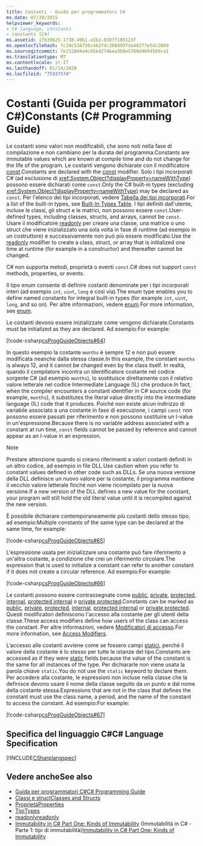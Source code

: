 ```yaml
---
title: Costanti - Guida per programmatori C#
ms.date: 07/20/2015
helpviewer_keywords:
- C# language, constants
- constants [C#]
ms.assetid: 1fb39621-1738-49b1-a1b3-8587f109123f
ms.openlocfilehash: fc3dc534756c462fdc368d997da40277e5dc2869
ms.sourcegitcommit: 7e2128d4a4c45b4274bea3b8e5760d4694569ca1
ms.translationtype: MT
ms.contentlocale: it-IT
ms.lasthandoff: 01/14/2020
ms.locfileid: "75937574"
---
```

# <a name="constants-c-programming-guide"></a><span data-ttu-id="11ef8-102">Costanti (Guida per programmatori C#)</span><span class="sxs-lookup"><span data-stu-id="11ef8-102">Constants (C# Programming Guide)</span></span>
<span data-ttu-id="11ef8-103">Le costanti sono valori non modificabili, che sono noti nella fase di compilazione e non cambiano per la durata del programma.</span><span class="sxs-lookup"><span data-stu-id="11ef8-103">Constants are immutable values which are known at compile time and do not change for the life of the program.</span></span> <span data-ttu-id="11ef8-104">Le costanti vengono dichiarate con il modificatore [const](../../language-reference/keywords/const.md).</span><span class="sxs-lookup"><span data-stu-id="11ef8-104">Constants are declared with the [const](../../language-reference/keywords/const.md) modifier.</span></span> <span data-ttu-id="11ef8-105">Solo i tipi incorporati C# (ad esclusione di <xref:System.Object?displayProperty=nameWithType>) possono essere dichiarati come `const`.</span><span class="sxs-lookup"><span data-stu-id="11ef8-105">Only the C# built-in types (excluding <xref:System.Object?displayProperty=nameWithType>) may be declared as `const`.</span></span> <span data-ttu-id="11ef8-106">Per l'elenco dei tipi incorporati, vedere [Tabella dei tipi incorporati](../../language-reference/keywords/built-in-types-table.md).</span><span class="sxs-lookup"><span data-stu-id="11ef8-106">For a list of the built-in types, see [Built-In Types Table](../../language-reference/keywords/built-in-types-table.md).</span></span> <span data-ttu-id="11ef8-107">I tipi definiti dall'utente, incluse le classi, gli struct e le matrici, non possono essere `const`.</span><span class="sxs-lookup"><span data-stu-id="11ef8-107">User-defined types, including classes, structs, and arrays, cannot be `const`.</span></span> <span data-ttu-id="11ef8-108">Usare il modificatore [readonly](../../language-reference/keywords/readonly.md) per creare una classe, una matrice o uno struct che viene inizializzato una sola volta in fase di runtime (ad esempio in un costruttore) e successivamente non può più essere modificato.</span><span class="sxs-lookup"><span data-stu-id="11ef8-108">Use the [readonly](../../language-reference/keywords/readonly.md) modifier to create a class, struct, or array that is initialized one time at runtime (for example in a constructor) and thereafter cannot be changed.</span></span>  
  
 <span data-ttu-id="11ef8-109">C# non supporta metodi, proprietà o eventi `const`.</span><span class="sxs-lookup"><span data-stu-id="11ef8-109">C# does not support `const` methods, properties, or events.</span></span>  
  
 <span data-ttu-id="11ef8-110">Il tipo enum consente di definire costanti denominate per i tipi incorporati interi (ad esempio `int`, `uint`, `long` e così via).</span><span class="sxs-lookup"><span data-stu-id="11ef8-110">The enum type enables you to define named constants for integral built-in types (for example `int`, `uint`, `long`, and so on).</span></span> <span data-ttu-id="11ef8-111">Per altre informazioni, vedere [enum](../../language-reference/builtin-types/enum.md).</span><span class="sxs-lookup"><span data-stu-id="11ef8-111">For more information, see [enum](../../language-reference/builtin-types/enum.md).</span></span>  
  
 <span data-ttu-id="11ef8-112">Le costanti devono essere inizializzate come vengono dichiarate.</span><span class="sxs-lookup"><span data-stu-id="11ef8-112">Constants must be initialized as they are declared.</span></span> <span data-ttu-id="11ef8-113">Ad esempio:</span><span class="sxs-lookup"><span data-stu-id="11ef8-113">For example:</span></span>  
  
 [!code-csharp[csProgGuideObjects#64](~/samples/snippets/csharp/VS_Snippets_VBCSharp/csProgGuideObjects/CS/Objects.cs#64)]  
  
 <span data-ttu-id="11ef8-114">In questo esempio la costante `months` è sempre 12 e non può essere modificata neanche dalla stessa classe.</span><span class="sxs-lookup"><span data-stu-id="11ef8-114">In this example, the constant `months` is always 12, and it cannot be changed even by the class itself.</span></span> <span data-ttu-id="11ef8-115">In realtà, quando il compilatore incontra un identificatore costante nel codice sorgente C# (ad esempio `months`), lo sostituisce direttamente con il relativo valore letterale nel codice Intermediate Language (IL) che produce.</span><span class="sxs-lookup"><span data-stu-id="11ef8-115">In fact, when the compiler encounters a constant identifier in C# source code (for example, `months`), it substitutes the literal value directly into the intermediate language (IL) code that it produces.</span></span> <span data-ttu-id="11ef8-116">Poiché non esiste alcun indirizzo di variabile associato a una costante in fase di esecuzione, i campi `const` non possono essere passati per riferimento e non possono sostituire un l-value in un'espressione.</span><span class="sxs-lookup"><span data-stu-id="11ef8-116">Because there is no variable address associated with a constant at run time, `const` fields cannot be passed by reference and cannot appear as an l-value in an expression.</span></span>  
  
> [!NOTE]
> <span data-ttu-id="11ef8-117">Prestare attenzione quando si creano riferimenti a valori costanti definiti in un altro codice, ad esempio in file DLL.</span><span class="sxs-lookup"><span data-stu-id="11ef8-117">Use caution when you refer to constant values defined in other code such as DLLs.</span></span> <span data-ttu-id="11ef8-118">Se una nuova versione della DLL definisce un nuovo valore per la costante, il programma mantiene il vecchio valore letterale finché non viene ricompilato per la nuova versione.</span><span class="sxs-lookup"><span data-stu-id="11ef8-118">If a new version of the DLL defines a new value for the constant, your program will still hold the old literal value until it is recompiled against the new version.</span></span>  
  
 <span data-ttu-id="11ef8-119">È possibile dichiarare contemporaneamente più costanti dello stesso tipo, ad esempio:</span><span class="sxs-lookup"><span data-stu-id="11ef8-119">Multiple constants of the same type can be declared at the same time, for example:</span></span>  
  
 [!code-csharp[csProgGuideObjects#65](~/samples/snippets/csharp/VS_Snippets_VBCSharp/csProgGuideObjects/CS/Objects.cs#65)]  
  
 <span data-ttu-id="11ef8-120">L'espressione usata per inizializzare una costante può fare riferimento a un'altra costante, a condizione che crei un riferimento circolare.</span><span class="sxs-lookup"><span data-stu-id="11ef8-120">The expression that is used to initialize a constant can refer to another constant if it does not create a circular reference.</span></span> <span data-ttu-id="11ef8-121">Ad esempio:</span><span class="sxs-lookup"><span data-stu-id="11ef8-121">For example:</span></span>  
  
 [!code-csharp[csProgGuideObjects#66](~/samples/snippets/csharp/VS_Snippets_VBCSharp/csProgGuideObjects/CS/Objects.cs#66)]  
  
 <span data-ttu-id="11ef8-122">Le costanti possono essere contrassegnate come [public](../../language-reference/keywords/public.md), [private](../../language-reference/keywords/private.md), [protected](../../language-reference/keywords/protected.md), [internal](../../language-reference/keywords/internal.md), [protected internal](../../language-reference/keywords/protected-internal.md) o [private protected](../../language-reference/keywords/private-protected.md).</span><span class="sxs-lookup"><span data-stu-id="11ef8-122">Constants can be marked as [public](../../language-reference/keywords/public.md), [private](../../language-reference/keywords/private.md), [protected](../../language-reference/keywords/protected.md), [internal](../../language-reference/keywords/internal.md), [protected internal](../../language-reference/keywords/protected-internal.md) or [private protected](../../language-reference/keywords/private-protected.md).</span></span> <span data-ttu-id="11ef8-123">Questi modificatori definiscono l'accesso alla costante per gli utenti della classe.</span><span class="sxs-lookup"><span data-stu-id="11ef8-123">These access modifiers define how users of the class can access the constant.</span></span> <span data-ttu-id="11ef8-124">Per altre informazioni, vedere [Modificatori di accesso](./access-modifiers.md).</span><span class="sxs-lookup"><span data-stu-id="11ef8-124">For more information, see [Access Modifiers](./access-modifiers.md).</span></span>  
  
 <span data-ttu-id="11ef8-125">L’accesso alle costanti avviene come se fossero campi [statici](../../language-reference/keywords/static.md), perché il valore della costante è lo stesso per tutte le istanze del tipo.</span><span class="sxs-lookup"><span data-stu-id="11ef8-125">Constants are accessed as if they were [static](../../language-reference/keywords/static.md) fields because the value of the constant is the same for all instances of the type.</span></span> <span data-ttu-id="11ef8-126">Per dichiararle non viene usata la parola chiave `static`.</span><span class="sxs-lookup"><span data-stu-id="11ef8-126">You do not use the `static` keyword to declare them.</span></span> <span data-ttu-id="11ef8-127">Per accedere alla costante, le espressioni non incluse nella classe che la definisce devono usare il nome della classe seguito da un punto e dal nome della costante stessa.</span><span class="sxs-lookup"><span data-stu-id="11ef8-127">Expressions that are not in the class that defines the constant must use the class name, a period, and the name of the constant to access the constant.</span></span> <span data-ttu-id="11ef8-128">Ad esempio:</span><span class="sxs-lookup"><span data-stu-id="11ef8-128">For example:</span></span>  
  
 [!code-csharp[csProgGuideObjects#67](~/samples/snippets/csharp/VS_Snippets_VBCSharp/csProgGuideObjects/CS/Objects.cs#67)]  
  
## <a name="c-language-specification"></a><span data-ttu-id="11ef8-129">Specifica del linguaggio C#</span><span class="sxs-lookup"><span data-stu-id="11ef8-129">C# Language Specification</span></span>  
 [!INCLUDE[CSharplangspec](~/includes/csharplangspec-md.md)]  
  
## <a name="see-also"></a><span data-ttu-id="11ef8-130">Vedere anche</span><span class="sxs-lookup"><span data-stu-id="11ef8-130">See also</span></span>

- [<span data-ttu-id="11ef8-131">Guida per programmatori C#</span><span class="sxs-lookup"><span data-stu-id="11ef8-131">C# Programming Guide</span></span>](../index.md)
- [<span data-ttu-id="11ef8-132">Classi e struct</span><span class="sxs-lookup"><span data-stu-id="11ef8-132">Classes and Structs</span></span>](./index.md)
- [<span data-ttu-id="11ef8-133">Proprietà</span><span class="sxs-lookup"><span data-stu-id="11ef8-133">Properties</span></span>](./properties.md)
- [<span data-ttu-id="11ef8-134">Tipi</span><span class="sxs-lookup"><span data-stu-id="11ef8-134">Types</span></span>](../types/index.md)
- [<span data-ttu-id="11ef8-135">readonly</span><span class="sxs-lookup"><span data-stu-id="11ef8-135">readonly</span></span>](../../language-reference/keywords/readonly.md)
- <span data-ttu-id="11ef8-136">[Immutability in C# Part One: Kinds of Immutability](https://docs.microsoft.com/archive/blogs/ericlippert/immutability-in-c-part-one-kinds-of-immutability) (Immutabilità in C# - Parte 1: tipi di immutabilità)</span><span class="sxs-lookup"><span data-stu-id="11ef8-136">[Immutability in C# Part One: Kinds of Immutability](https://docs.microsoft.com/archive/blogs/ericlippert/immutability-in-c-part-one-kinds-of-immutability)</span></span>
